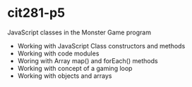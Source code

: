 # cit281-p5
JavaScript classes in the Monster Game program

  - Working with JavaScript Class constructors and methods
  - Working with code modules
  - Woring with Array map() and forEach() methods
  - Working with concept of a gaming loop
  - Working with objects and arrays
